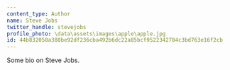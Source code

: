 ```yaml
---
content_type: Author
name: Steve Jobs
twitter_handle: stevejobs
profile_photo: \data\assets\images\apple\apple.jpg
id: 44b832058a388be92df236cba492b6dc22a85bcf9522342784c3bd763e16f2cb
---
```


Some bio on Steve Jobs.